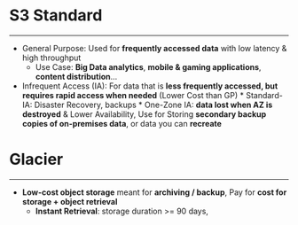 # S3 Standard
---

* General Purpose:  Used for **frequently accessed data** with low latency & high throughput
	* Use Case: **Big Data analytics**, **mobile & gaming applications**, **content distribution**…
* Infrequent Access (IA): For data that is **less frequently accessed, but requires rapid access when needed** (Lower Cost than GP)
		* Standard-IA: Disaster Recovery, backups
		* One-Zone IA: **data lost when AZ is destroyed** & Lower Availability, Use for Storing **secondary backup copies of on-premises data**, or data you can **recreate**


# Glacier
---

* **Low-cost object storage** meant for **archiving / backup**, Pay for **cost for storage + object retrieval**
	* **Instant Retrieval**: storage duration >= 90 days, 